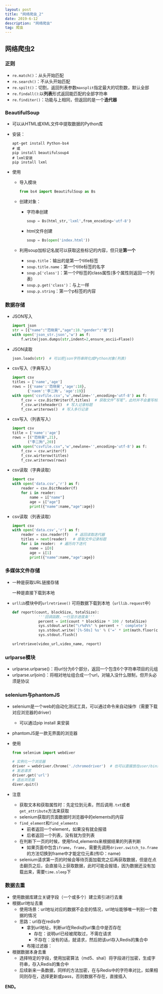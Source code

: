```yaml
---
layout: post
title: "网络爬虫_2"
date: 2019-6-12
description: "网络爬虫"
tag: 爬虫
---
```


## 网络爬虫2

### 正则

- `re.match()`：从头开始匹配
- `re.search()`：不从头开始匹配
- `re.spilt()`：切割，返回列表参数`maxsplit`指定最大的切割数，默认全部
- `re.findall()`:以**列表**形式返回能匹配的全部字符串
- `re.finditer()`：功能与上相同，但返回的是一个**迭代器**

### BeautifulSoup

* 可以从HTML或XML文件中提取数据的Python库

* 安装：

  ```shell
  apt-get install Python-bs4
  # 或
  pip install beautifulsoup4
  # lxml安装
  pip install lxml
  ```

* 使用

  * 导入模块

    ```python
    from bs4 import BeautifulSoup as Bs
    ```

  * 创建对象：

    * 字符串创建

      ```python
      soup = Bs(html_str,'lxml',from_encoding='utf-8')
      ```

    * html文件创建

      ```python
      soup = Bs(open('index.html'))
      ```

  * 利用soup加标记名就可以获取这些标记的内容，但只是**第一个**

    * `soup.title`：输出的是第一个title标签
    * `soup.title.name`：第一个title标签的名字
    * `soup.p['class']`：第一个P标签的class属性(多个属性则返回一个列表)
    * `soup.p.get('class')`：与上一样
    * `soup.p.string`：第一个p标签的内容

### 数据存储

* JSON写入

  ```python
  import json
  str = [{"name":"范晓昊","age":18."gender":"男"}]
  with open('json_str.json','w') as f:
      f.write(json.dumps(str,indent=2,ensure_ascii=Flase))
  ```

* JSON读取

  ```python
  json.loads(str)  # 可以把json字符串转化成Python对象(列表)
  ```

* csv写入（字典写入）

  ```python
  import csv
  titles = ['name','age']
  rows = [{'name':'范晓昊','age':18},
         {'naem':'李二狗'，'age':19}]
  with open('csvfile.csv','w',newline='',encoding='utf-8') as f:
      f_csv = csv.DictWriter(f,titles)  # 获取文件”写笔“，此时并不会重写标题
      f_csv.writeheader()  # 写入记录标题
      f_csv.writerows()  # 写入多行记录
  ```

* csv写入（列表写入）

  ```python
  import csv
  title = ['name':'age']
  rows = [("范晓昊",21),
         ("李二狗",20)]
  with open("csvfile.csv",'w',newlone='',encoding='utf-8') as f:
      f_csv = csv.writer(f)
      f_csv.wirterow(titles)
      f_csv.writerows(rows)
  ```

* csv读取（字典读取）

  ```python
  import csv
  with open('data.csv','r') as f:
      reader = csv.DictReader(f)
      for i in reader:
          name = i["name"]
          age = i["age"]
          print({"name":name,"age":age})
  ```

* csv读取（列表读取）

  ```python
  import csv
  with open('data.csv','r') as f:
      reader = csv.reader(f)   # 返回读取迭代器
      titles = next(reader)   # 提取文件记录标题
      for i in reader:  # 遍历向下迭代
          name = i[0]
          age = i[1]
          print({"name":name,"age":age})
  ```

### 多媒体文件存储

* 一种是获取URL链接存储

  一种是直接下载到本地

* `urllib`模块中的`urlretrieve()` 可将数据下载到本地（`urllib.request`中）

  ```python
  def report(count, blockSize, totalSize):
              '''回调函数，一行显示进度条'''
              percent = int(count * blockSize * 100 / totalSize)
              sys.stdout.write("\r%d%%" % percent + ' complete')
              sys.stdout.write('[%-50s] %s' % ('=' * int(math.floor(count * blockSize * 50 / totalSize)), percent))
              sys.stdout.flush()
              
  urlretrieve(video_url,video_name, report)
  ```


### urlparse模块

* urlparse.urlparse()：将url分为6个部分，返回一个包含6个字符串项目的元组
* urlparse.urljoin()：将相对地址组合成一个url，对输入没什么限制，但开头必须是协议

### selenium与phantomJS

* selenium是一个web的自动化测试工具，可以通过命令来自动操作（需要下载对应浏览器的driver）

  * 可以通过pip install 来安装

* phantomJS是一款无界面的浏览器

* 使用

  ```python
  from selenium import webdiver
  
  # 实例化一个浏览器
  driver = webdriver.Chrome('./chromedriver')  # 也可以直接放在user/bin或user/local/bin下
  # 发送请求
  driver.get('url')
  # 退出浏览器
  diver.quit()
  ```

* 注意

  * 获取文本和获取属性时：先定位到元素，然后调用`.txt`或者`get_attribute`方法来获取
  * selenium获取的页面数据时浏览器中的elements的内容
  * `find_element`和`find_elements`
    * 前者返回一个element，如果没有就会报错
    * 后者返回一个列表，没有就为空列表
  * 在判断下一页的时候，使用find_elements来根据结果的列表判断
    * 如果页面中包含`iframe`，`frame`，需要先调用`driver.switch_to.frame`的方法切换到frame中才能定位元素(传ID：name)
  * selenium请求第一页的时候会等待页面加载完之后再获取数据，但是在点击翻页之后，会直接马上获取数据，此时可能会报错，因为数据还没有加载出来，需要`time.sleep`下

### 数据去重

* 使用数据库建立关键字段（一个或多个）建立索引进行去重
* 根据url地址去重
  * 使用场景：url地址对应的数据不会变的情况，url地址能够唯一判别一个数据的情况
  * 思路：url存在redis中
    * 拿到url地址，判断url在Redis的url集合中是否存在
      * 存在：说明url已经被爬取过，不需在请求
      * 不存在：没有的话，就请求，然后把该url存入Redis的集合中
    * 布隆过滤器：
* 根据数据本身去重
  * 选择特定的字段，使用加密算法（md5、shal）将字段进行加密，生成字符串，存入Redis的集合中
  * 后续新来一条数据，同样的方法加密，在与Redis中的字符串对比，如果相同则存在，选择更新或pass，否则数据不存在，直接插入

**END。**

